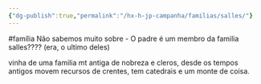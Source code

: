 ```yaml
---
{"dg-publish":true,"permalink":"/hx-h-jp-campanha/familias/salles/"}
---
```


#família
Não sabemos muito sobre - O padre é um membro da familia salles???? (era, o ultimo deles)

vinha de uma familia mt antiga de nobreza e cleros, desde os tempos antigos movem recursos de crentes, tem catedrais e um monte de coisa.